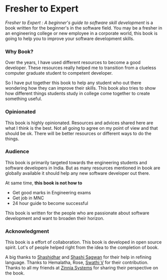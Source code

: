 Fresher to Expert
=================

*Fresher to Expert : A beginner's guide to software skill development* is a book written for the beginner's in the software field. You may be a fresher in an engineering college or new employee in a corporate world, this book is going to help you to improve your software development skills.

### Why Book?

Over the years, I have used different resources to become a good developer. These resources really helped me to transition from a clueless computer graduate student to competent developer.

So I have put together this book to help any student who out there wondering how they can improve their skills. This book also tries to show how different things students study in college come together to create something useful.

### Opinionated
This book is highly opinionated. Resources and advices shared here are what I think is the best. Not all going to agree on my point of view and that should be ok. There will be better resources or different ways to do the things.


### Audience

This book is primarily targeted towards the engineering students and software developers in India. But as many resources mentioned in book are globally available it should help any new software developer out there.

At same time,
**this book is not how to**

 * Get good marks in Engineering exams
 * Get job in MNC
 * 24 hour guide to become successful

This book is written for the people who are passionate about software development and want to broaden their horizon.

### Acknowledgment
This book is a effort of collaboration. This book is developed in open source spirit. Lot's of people helped right from the idea to the completion of book.

A big thanks to  [Shashidhar](https://twitter.com/shashidhares) and [Shashi Sagwan](https://github.com/Shashi-Sagwan) for their help in refining language. Thanks to Hemalatha, Rose, [Swathi V](https://github.com/SwathiMystery) for their contribution. Thanks to all my friends at [Zinnia Systems](http://zinniasystems.com/) for sharing their perspective on the book.
